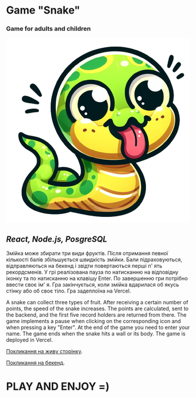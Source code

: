 # **Game "Snake"**
### Game for adults and children

![Snake](/src/assets/images/snake.png "snake")

## *React, Node.js, PosgreSQL*

 Змійка може збирати три види фруктів. Після отримання певної кількості балів збільшується швидкість змійки. Бали підраховуються, відправляються на бекенд і звідти повертаються перші п' ять рекордсменів. У грі реалізована пауза по натисканню на відповідну іконку та по натисканню на клавішу Enter.  По завершенню гри потрібно ввести своє ім' я. Гра закінчується, коли змійка вдарилася об якусь стінку або об своє тіло. Гра задеплоїна на Vercel. 

 A snake can collect three types of fruit. After receiving a certain number of points, the speed of the snake increases. The points are calculated, sent to the backend, and the first five record holders are returned from there. The game implements a pause when clicking on the corresponding icon and when pressing a key "Enter". At the end of the game you need to enter your name. The game ends when the snake hits a wall or its body. The game is deployed in Vercel.

[Покликання на живу сторінку](https://albuska.github.io/snake-game/).

[Покликання на бекенд](https://github.com/albuska/snake-game-backend).

 # PLAY AND ENJOY =) 



